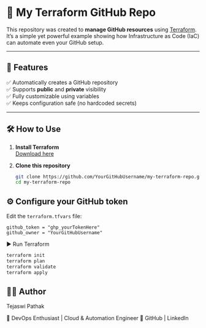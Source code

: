 # 🚀 My Terraform GitHub Repo

This repository was created to **manage GitHub resources** using [Terraform](https://www.terraform.io/).  
It’s a simple yet powerful example showing how Infrastructure as Code (IaC) can automate even your GitHub setup.

---

## 📌 Features
✅ Automatically creates a GitHub repository  
✅ Supports **public** and **private** visibility  
✅ Fully customizable using variables  
✅ Keeps configuration safe (no hardcoded secrets)  

---

## 🛠 How to Use

1. **Install Terraform**  
   [Download here](https://developer.hashicorp.com/terraform/downloads)

2. **Clone this repository**  
   ```bash
   git clone https://github.com/YourGitHubUsername/my-terraform-repo.git
   cd my-terraform-repo
## ⚙️ Configure your GitHub token

Edit the `terraform.tfvars` file:

```hcl
github_token = "ghp_yourTokenHere"
github_owner = "YourGitHubUsername"
```
▶️ Run Terraform

```bash
terraform init
terraform plan
terraform validate
terraform apply
```
## 👨‍💻  Author

Tejaswi Pathak

💼 DevOps Enthusiast | Cloud & Automation Engineer
🔗 GitHub | LinkedIn
